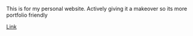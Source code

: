 This is for my personal website. Actively giving it a makeover so its more portfolio friendly

[Link](https://katyweathington.github.io/)


